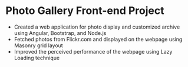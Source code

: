 # Photo Gallery Front-end Project

- Created a web application for photo display and customized archive using Angular, Bootstrap, and Node.js
- Fetched photos from Flickr.com and displayed on the webpage using Masonry grid
layout
- Improved the perceived performance of the webpage using Lazy Loading technique
